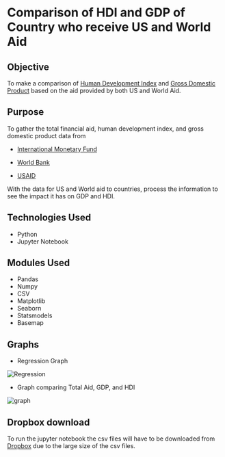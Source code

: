 # Comparison of HDI and GDP of Country who receive US and World Aid

## Objective

To make a comparison of [Human Development Index](http://hdr.undp.org/en/content/human-development-index-hdi) and [Gross Domestic Product](https://www.investopedia.com/terms/g/gdp.asp) based on the aid provided by both US and World Aid.

## Purpose

To gather the total financial aid, human development index, and gross domestic product data from 

- [International Monetary Fund](https://www.imf.org/external/pubs/ft/weo/2019/02/weodata/index.aspx)

- [World Bank](https://www.worldbank.org/)

- [USAID](https://explorer.usaid.gov/cd)

With the data for US and World aid to countries, process the information to see the impact it has on GDP and HDI.

## Technologies Used

- Python
- Jupyter Notebook

## Modules Used

- Pandas
- Numpy
- CSV
- Matplotlib
- Seaborn
- Statsmodels
- Basemap

## Graphs

- Regression Graph
<img src="https://github.com/ktung1189/Project-1/blob/master/Regression.PNG" alt='Regression'>

- Graph comparing Total Aid, GDP, and HDI
<img src="https://github.com/ktung1189/Project-1/blob/master/Graph_HDI_GDP_Aid.png" alt='graph'>

## Dropbox download

To run the jupyter notebook the csv files will have to be downloaded from [Dropbox](https://www.dropbox.com/home/US%20and%20World%20GDP%20on%20HDI) due to the large size of the csv files.







